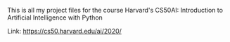 This is all my project files for the course Harvard's CS50AI: Introduction to Artificial Intelligence with Python

Link: https://cs50.harvard.edu/ai/2020/
